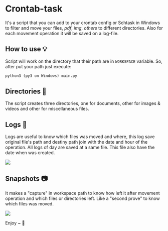 # Crontab-task 

It's a script that you can add to your crontab config or Schtask in Windows to filter and move your files, *pdf*, *img*, *others* to different directories. Also for each movement operation it will be saved on a log-file. 

## How to use 💡
Script will work on the directory that their path are in `WORKSPACE` variable. So, after put your path just execute:
```python
python3 (py3 on Windows) main.py
```

## Directories 📁
The script creates three directories, one for documents, other for images & videos and other for miscellaneous files. 

## Logs 📃
Logs are useful to know which files was moved and where, this log save original file's path and destiny path join with the date and hour of the operation. 
All logs of day are saved at a same file. This file also have the date when was created.

![](https://i.imgur.com/r2dYfJy.png)

## Snapshots 📷
It makes a "capture" in workspace path to know how left it after movement operation and which files or directories left. Like a "second prove" to know which files was moved.

![](https://i.imgur.com/eYm7HxR.png)

Enjoy ~ :bamboo:
